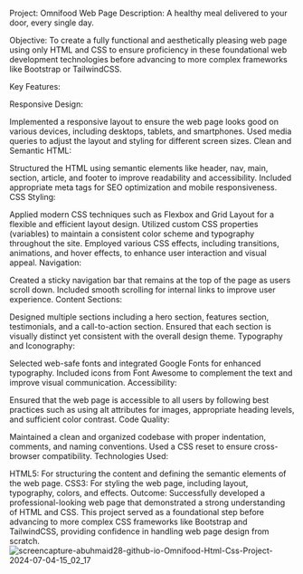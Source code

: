 Project: Omnifood Web Page
Description:
A healthy meal delivered to your door, every single day.

Objective:
To create a fully functional and aesthetically pleasing web page using only HTML and CSS to ensure proficiency in these foundational web development technologies before advancing to more complex frameworks like Bootstrap or TailwindCSS.

Key Features:

Responsive Design:

Implemented a responsive layout to ensure the web page looks good on various devices, including desktops, tablets, and smartphones.
Used media queries to adjust the layout and styling for different screen sizes.
Clean and Semantic HTML:

Structured the HTML using semantic elements like header, nav, main, section, article, and footer to improve readability and accessibility.
Included appropriate meta tags for SEO optimization and mobile responsiveness.
CSS Styling:

Applied modern CSS techniques such as Flexbox and Grid Layout for a flexible and efficient layout design.
Utilized custom CSS properties (variables) to maintain a consistent color scheme and typography throughout the site.
Employed various CSS effects, including transitions, animations, and hover effects, to enhance user interaction and visual appeal.
Navigation:

Created a sticky navigation bar that remains at the top of the page as users scroll down.
Included smooth scrolling for internal links to improve user experience.
Content Sections:

Designed multiple sections including a hero section, features section, testimonials, and a call-to-action section.
Ensured that each section is visually distinct yet consistent with the overall design theme.
Typography and Iconography:

Selected web-safe fonts and integrated Google Fonts for enhanced typography.
Included icons from Font Awesome to complement the text and improve visual communication.
Accessibility:

Ensured that the web page is accessible to all users by following best practices such as using alt attributes for images, appropriate heading levels, and sufficient color contrast.
Code Quality:

Maintained a clean and organized codebase with proper indentation, comments, and naming conventions.
Used a CSS reset to ensure cross-browser compatibility.
Technologies Used:

HTML5: For structuring the content and defining the semantic elements of the web page.
CSS3: For styling the web page, including layout, typography, colors, and effects.
Outcome:
Successfully developed a professional-looking web page that demonstrated a strong understanding of HTML and CSS. This project served as a foundational step before advancing to more complex CSS frameworks like Bootstrap and TailwindCSS, providing confidence in handling web page design from scratch.
![screencapture-abuhmaid28-github-io-Omnifood-Html-Css-Project-2024-07-04-15_02_17](https://github.com/abuhmaid28/Omnifood-Html-Css-Project/assets/131374109/3a46f2eb-9d1b-40c2-8241-cba48916f56e)
